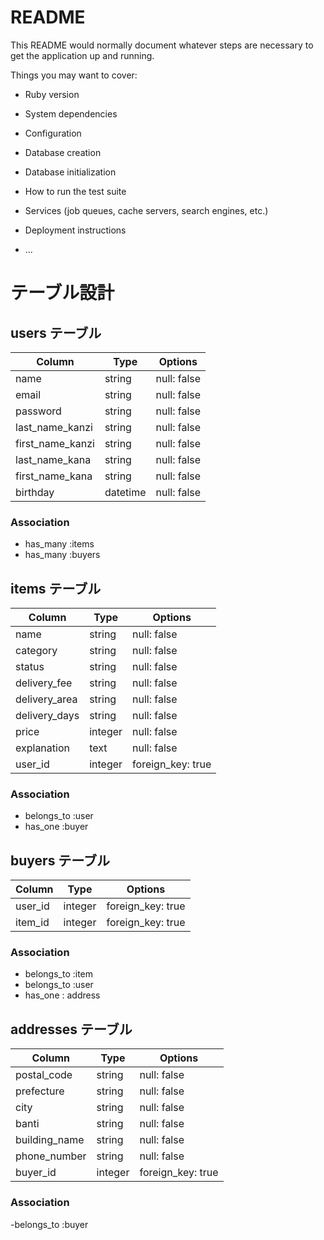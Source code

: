 # README

This README would normally document whatever steps are necessary to get the
application up and running.

Things you may want to cover:

* Ruby version

* System dependencies

* Configuration

* Database creation

* Database initialization

* How to run the test suite

* Services (job queues, cache servers, search engines, etc.)

* Deployment instructions

* ...

# テーブル設計

## users テーブル

| Column   | Type     | Options     |
| -------- | ------   | ----------- |
| name     | string   | null: false |
| email    | string   | null: false |
| password | string   | null: false |
| last_name_kanzi    | string   | null: false |
| first_name_kanzi    | string   | null: false |
| last_name_kana    | string   | null: false |
| first_name_kana    | string   | null: false |
| birthday | datetime | null: false |

### Association

- has_many :items
- has_many :buyers

## items テーブル

| Column           | Type     | Options           |
| ---------------- | ---------| ------------------|
| name             | string   | null: false       |
| category         | string   | null: false       |
| status           | string   | null: false       |
| delivery_fee     | string   | null: false       |
| delivery_area    | string   | null: false       |
| delivery_days    | string   | null: false       |
| price            | integer  | null: false       |
| explanation      | text     | null: false       |
| user_id          | integer  | foreign_key: true |

### Association

- belongs_to :user
- has_one :buyer


## buyers テーブル

| Column              | Type       | Options            |
| ------------------- | ---------- | -------------------|
| user_id             | integer    | foreign_key: true  |
| item_id             | integer    | foreign_key: true  |

### Association

- belongs_to :item
- belongs_to :user
- has_one : address

## addresses テーブル

| Column           | Type     | Options           |
| ---------------- | ---------| ------------------|
| postal_code      | string   | null: false       |
| prefecture       | string   | null: false       |
| city             | string   | null: false       |
| banti            | string   | null: false       |
| building_name    | string   | null: false       |
| phone_number     | string   | null: false       |
| buyer_id         | integer  | foreign_key: true |

### Association

-belongs_to :buyer
